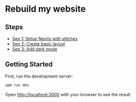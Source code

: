 # Rebuild my website

## Steps

- [Sep 1: Setup Nextjs with stitches](https://codesandbox.io/s/github/JulianFurchert/rebuild-my-website/tree/part-1/setup-nextjs-with-stitches)
- [Sep 2: Create basic layout](https://codesandbox.io/s/github/JulianFurchert/rebuild-my-website/tree/part-2/create-basic-layout)
- [Sep 3: Add dark mode](https://codesandbox.io/s/github/JulianFurchert/rebuild-my-website/tree/part-3/add-dark-mode)

## Getting Started

First, run the development server:

```bash
npm run dev
```

Open [http://localhost:3000](http://localhost:3000) with your browser to see the result.